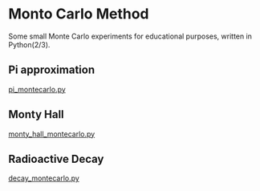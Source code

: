 # Monto Carlo Method

Some small Monte Carlo experiments for educational purposes, written in Python(2/3).

## Pi approximation
[pi_montecarlo.py](https://github.com/cl1pp0/montecarlo/blob/master/decay_montecarlo.py)

## Monty Hall
[monty_hall_montecarlo.py](https://github.com/cl1pp0/montecarlo/blob/master/monty_hall_montecarlo.py)

## Radioactive Decay
[decay_montecarlo.py](https://github.com/cl1pp0/montecarlo/blob/master/pi_montecarlo.py)
